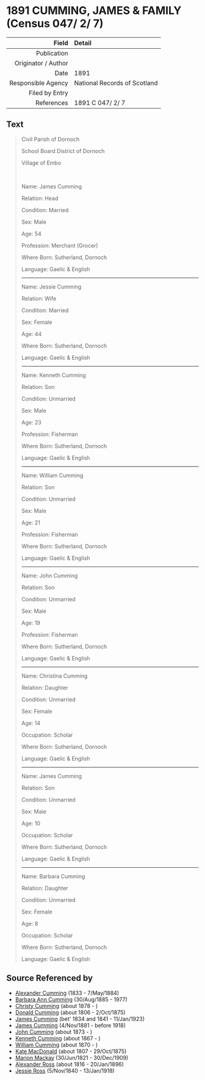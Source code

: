 ﻿---
layout: page
permalink: /sources/s57159470
---

# 1891 CUMMING, JAMES & FAMILY (Census 047/ 2/ 7)

Field | Detail
---:|:---
Publication | 
Originator / Author | 
Date | 1891
Responsible Agency | National Records of Scotland
Filed by Entry | 
References | 1891 C 047/ 2/ 7

## Text

> Civil Parish of Dornoch
>
> School Board District of Dornoch
>
> Village of Embo
>
> <br/>
>
> Name: James Cumming
>
> Relation: Head
>
> Condition: Married
>
> Sex: Male
>
> Age: 54
>
> Profession: Merchant (Grocer)
>
> Where Born: Sutherland, Dornoch
>
> Language: Gaelic & English
>
> ---
>
> Name: Jessie Cumming
>
> Relation: Wife
>
> Condition: Married
>
> Sex: Female
>
> Age: 44
>
> Where Born: Sutherland, Dornoch
>
> Language: Gaelic & English
>
> ---
>
> Name: Kenneth Cumming
>
> Relation: Son
>
> Condition: Unmarried
>
> Sex: Male
>
> Age: 23
>
> Profession: Fisherman
>
> Where Born: Sutherland, Dornoch
>
> Language: Gaelic & English
>
> ---
>
> Name: William Cumming
>
> Relation: Son
>
> Condition: Unmarried
>
> Sex: Male
>
> Age: 21
>
> Profession: Fisherman
>
> Where Born: Sutherland, Dornoch
>
> Language: Gaelic & English
>
> ---
>
> Name: John Cumming
>
> Relation: Son
>
> Condition: Unmarried
>
> Sex: Male
>
> Age: 19
>
> Profession: Fisherman
>
> Where Born: Sutherland, Dornoch
>
> Language: Gaelic & English
>
> ---
>
> Name: Christina Cumming
>
> Relation: Daughter
>
> Condition: Unmarried
>
> Sex: Female
>
> Age: 14
>
> Occupation: Scholar
>
> Where Born: Sutherland, Dornoch
>
> Language: Gaelic & English
>
> ---
>
> Name: James Cumming
>
> Relation: Son
>
> Condition: Unmarried
>
> Sex: Male
>
> Age: 10
>
> Occupation: Scholar
>
> Where Born: Sutherland, Dornoch
>
> Language: Gaelic & English
>
> ---
>
> Name: Barbara Cumming
>
> Relation: Daughter
>
> Condition: Unmarried
>
> Sex: Female
>
> Age: 8
>
> Occupation: Scholar
>
> Where Born: Sutherland, Dornoch
>
> Language: Gaelic & English
>

## Source Referenced by

* [Alexander Cumming](../people/@7028096@-alexander-cumming-b1833-d1884-5-7.md) (1833 - 7/May/1884)
* [Barbara Ann Cumming](../people/@57039529@-barbara-ann-cumming-b1885-8-30-d1977.md) (30/Aug/1885 - 1977)
* [Christy Cumming](../people/@94377968@-christy-cumming-b1878-d.md) (about 1878 - )
* [Donald Cumming](../people/@45726416@-donald-cumming-b1806-d1875-10-2.md) (about 1806 - 2/Oct/1875)
* [James Cumming](../people/@66384942@-james-cumming-b1834~1841-d1923-1-11.md) (bet' 1834 and 1841 - 11/Jan/1923)
* [James Cumming](../people/@64418166@-james-cumming-b1881-11-4-d1918.md) (4/Nov/1881 - before 1918)
* [John Cumming](../people/@87723702@-john-cumming-b1873-d.md) (about 1873 - )
* [Kenneth Cumming](../people/@14447152@-kenneth-cumming-b1867-d.md) (about 1867 - )
* [William Cumming](../people/@10016098@-william-cumming-b1870-d.md) (about 1870 - )
* [Kate MacDonald](../people/@28255030@-kate-macdonald-b1807-d1875-10-29.md) (about 1807 - 29/Oct/1875)
* [Marion Mackay](../people/@78930004@-marion-mackay-b1821-6-30-d1909-12-30.md) (30/Jun/1821 - 30/Dec/1909)
* [Alexander Ross](../people/@81387900@-alexander-ross-b1816-d1896-1-20.md) (about 1816 - 20/Jan/1896)
* [Jessie Ross](../people/@60546968@-jessie-ross-b1840-11-5-d1918-1-13.md) (5/Nov/1840 - 13/Jan/1918)
